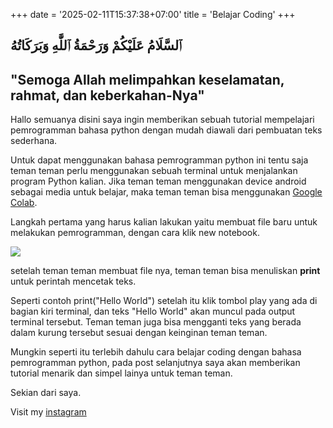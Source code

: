 +++
date = '2025-02-11T15:37:38+07:00'
title = 'Belajar Coding'
+++

##              ٱلسَّلَامُ عَلَيْكُمْ وَرَحْمَةُ ٱللَّٰهِ وَبَرَكَاتُهُ
## "Semoga Allah melimpahkan keselamatan, rahmat, dan keberkahan-Nya"

Hallo semuanya disini saya ingin memberikan sebuah tutorial mempelajari pemrogramman
bahasa python dengan mudah diawali dari pembuatan teks sederhana.

Untuk dapat menggunakan bahasa pemrogramman python ini tentu saja teman teman perlu menggunakan sebuah terminal untuk menjalankan program Python kalian. Jika teman teman menggunakan device android sebagai media untuk belajar, maka teman teman bisa menggunakan [Google Colab](https://colab.research.google.com/).

Langkah pertama yang harus kalian lakukan yaitu membuat file baru untuk melakukan pemrogramman, dengan cara klik new notebook.

<img src = "content/posts/gambat.png">

setelah teman teman membuat file nya, teman teman bisa menuliskan **print** untuk perintah mencetak teks.

Seperti contoh print("Hello World") setelah itu klik tombol play yang ada di bagian kiri terminal, dan teks "Hello World" akan muncul pada output terminal tersebut. Teman teman juga bisa mengganti teks yang berada dalam kurung tersebut sesuai dengan keinginan teman teman.

Mungkin seperti itu terlebih dahulu cara belajar coding dengan bahasa pemrogramman python, pada post selanjutnya saya akan memberikan tutorial menarik dan simpel lainya untuk teman teman.

Sekian dari saya.

Visit my [instagram](https://www.instagram.com/prdna.1tr/)